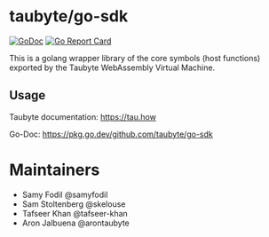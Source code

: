 # taubyte/go-sdk

[![GoDoc](https://godoc.org/github.com/taubyte/go-sdk?status.svg)](https://pkg.go.dev/github.com/taubyte/go-sdk)
[![Go Report Card](https://goreportcard.com/badge/taubyte/go-sdk)](https://goreportcard.com/report/taubyte/go-sdk)

This is a golang wrapper library of the core symbols (host functions) exported by the Taubyte WebAssembly Virtual Machine.

## Usage 

Taubyte documentation: https://tau.how

Go-Doc: https://pkg.go.dev/github.com/taubyte/go-sdk

# Maintainers
 - Samy Fodil @samyfodil
 - Sam Stoltenberg @skelouse
 - Tafseer Khan @tafseer-khan
 - Aron Jalbuena @arontaubyte
